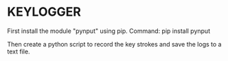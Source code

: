 # KEYLOGGER

First install the module "pynput" using pip.
Command: pip install pynput

Then create a python script to record the key strokes and save the logs to a text file.
